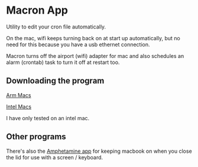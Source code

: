 # Macron App

Utility to edit your cron file automatically.


On the mac, wifi keeps turning back on at start up automatically, but no need for this because you have a usb ethernet connection.

Macron turns off the airport (wifi) adapter for mac and also schedules an alarm (crontab) task to turn it off at restart too.



## Downloading the program

[Arm Macs]( https://macron-app.b-cdn.net/arm64/Macron)

[Intel Macs](https://macron-app.b-cdn.net/amd64/Macron) 

I have only tested on an intel mac.


## Other programs

There's also the [Amphetamine app](https://apps.apple.com/us/app/amphetamine/id937984704?mt=12) for keeping macbook on when you close the lid for use with a screen / keyboard.


